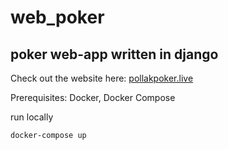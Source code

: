 # web_poker
## poker web-app written in django

Check out the website here: [pollakpoker.live](https://www.pollakpoker.live)

Prerequisites: Docker, Docker Compose

run locally
```
docker-compose up
```
